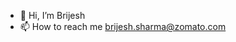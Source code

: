 - 👋 Hi, I’m Brijesh
- 📫 How to reach me brijesh.sharma@zomato.com

<!---
brijesh-kumar-sharma-zomato/brijesh-kumar-sharma-zomato is a ✨ special ✨ repository because its `README.md` (this file) appears on your GitHub profile.
You can click the Preview link to take a look at your changes.
--->
